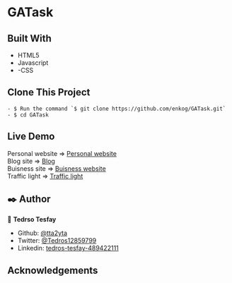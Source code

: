 # GATask


## Built With

- HTML5
- Javascript
- -CSS

## Clone This Project

```
- $ Run the command `$ git clone https://github.com/enkog/GATask.git`
- $ cd GATask
```

## Live Demo

Personal website => <a href="https://rawcdn.githack.com/tta2yta/GATask/d58d3ad405378039900bbe63d90a0e4c66afa7f2/main.html" target="_blank">Personal website</a><br>
Blog site => <a href="https://rawcdn.githack.com/tta2yta/GATask/d58d3ad405378039900bbe63d90a0e4c66afa7f2/blog.html" target="_blank">Blog</a><br>
Buisness site => <a href="https://rawcdn.githack.com/tta2yta/GATask/d58d3ad405378039900bbe63d90a0e4c66afa7f2/restaurant.html" target="_blank">Buisness website</a><br>
Traffic light => <a href="https://rawcdn.githack.com/tta2yta/GATask/d58d3ad405378039900bbe63d90a0e4c66afa7f2/traffic.html" target="_blank">Traffic light</a>

## ✒️ Author <a name = "author"></a>

👤 **Tedrso Tesfay**

- Github: [@tta2yta](https://github.com/tta2yta)
- Twitter: [@Tedros12859799](https://twitter.com/Tedros12859799)
- Linkedin: [tedros-tesfay-489422111](https://www.linkedin.com/in/tedros-tesfay-489422111/)

## Acknowledgements

